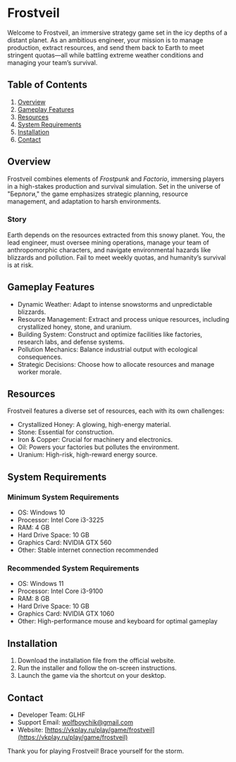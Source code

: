 # Frostveil

Welcome to Frostveil, an immersive strategy game set in the icy depths of a distant planet. As an ambitious engineer, your mission is to manage production, extract resources, and send them back to Earth to meet stringent quotas—all while battling extreme weather conditions and managing your team’s survival.

## Table of Contents
1. [Overview](#overview)
2. [Gameplay Features](#gameplay-features)
3. [Resources](#resources)
4. [System Requirements](#system-requirements)
5. [Installation](#installation)
6. [Contact](#contact)

## Overview
Frostveil combines elements of *Frostpunk* and *Factorio*, immersing players in a high-stakes production and survival simulation. Set in the universe of "Берлоги," the game emphasizes strategic planning, resource management, and adaptation to harsh environments.

### Story
Earth depends on the resources extracted from this snowy planet. You, the lead engineer, must oversee mining operations, manage your team of anthropomorphic characters, and navigate environmental hazards like blizzards and pollution. Fail to meet weekly quotas, and humanity’s survival is at risk.

## Gameplay Features
- Dynamic Weather: Adapt to intense snowstorms and unpredictable blizzards.
- Resource Management: Extract and process unique resources, including crystallized honey, stone, and uranium.
- Building System: Construct and optimize facilities like factories, research labs, and defense systems.
- Pollution Mechanics: Balance industrial output with ecological consequences.
- Strategic Decisions: Choose how to allocate resources and manage worker morale.

## Resources
Frostveil features a diverse set of resources, each with its own challenges:
- Crystallized Honey: A glowing, high-energy material.
- Stone: Essential for construction.
- Iron & Copper: Crucial for machinery and electronics.
- Oil: Powers your factories but pollutes the environment.
- Uranium: High-risk, high-reward energy source.

## System Requirements

### Minimum System Requirements
- OS: Windows 10
- Processor: Intel Core i3-3225
- RAM: 4 GB
- Hard Drive Space: 10 GB
- Graphics Card: NVIDIA GTX 560
- Other: Stable internet connection recommended

### Recommended System Requirements
- OS: Windows 11
- Processor: Intel Core i3-9100
- RAM: 8 GB
- Hard Drive Space: 10 GB
- Graphics Card: NVIDIA GTX 1060
- Other: High-performance mouse and keyboard for optimal gameplay

## Installation
1. Download the installation file from the official website.
2. Run the installer and follow the on-screen instructions.
3. Launch the game via the shortcut on your desktop.

## Contact
- Developer Team: GLHF
- Support Email: wolfboychik@gmail.com
- Website: [https://vkplay.ru/play/game/frostveil](https://vkplay.ru/play/game/frostveil)

Thank you for playing Frostveil! Brace yourself for the storm.
